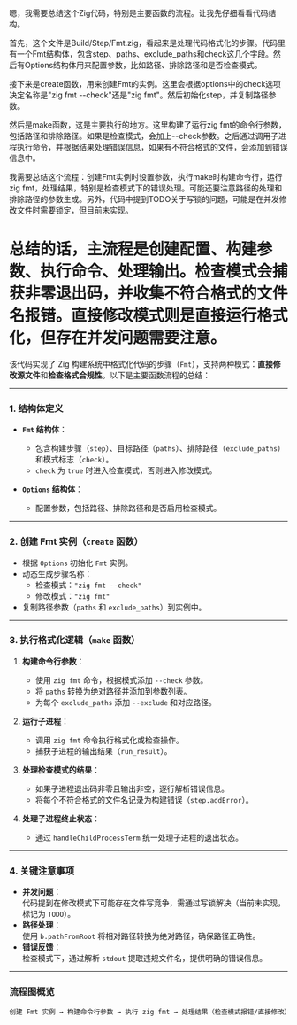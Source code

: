 嗯，我需要总结这个Zig代码，特别是主要函数的流程。让我先仔细看看代码结构。

首先，这个文件是Build/Step/Fmt.zig，看起来是处理代码格式化的步骤。代码里有一个Fmt结构体，包含step、paths、exclude_paths和check这几个字段。然后有Options结构体用来配置参数，比如路径、排除路径和是否检查模式。

接下来是create函数，用来创建Fmt的实例。这里会根据options中的check选项决定名称是"zig fmt --check"还是"zig fmt"。然后初始化step，并复制路径参数。

然后是make函数，这是主要执行的地方。这里构建了运行zig fmt的命令行参数，包括路径和排除路径。如果是检查模式，会加上--check参数。之后通过调用子进程执行命令，并根据结果处理错误信息，如果有不符合格式的文件，会添加到错误信息中。

我需要总结这个流程：创建Fmt实例时设置参数，执行make时构建命令行，运行zig fmt，处理结果，特别是检查模式下的错误处理。可能还要注意路径的处理和排除路径的参数生成。另外，代码中提到TODO关于写锁的问题，可能是在并发修改文件时需要锁定，但目前未实现。

总结的话，主流程是创建配置、构建参数、执行命令、处理输出。检查模式会捕获非零退出码，并收集不符合格式的文件名报错。直接修改模式则是直接运行格式化，但存在并发问题需要注意。
================================================
该代码实现了 Zig 构建系统中格式化代码的步骤（`Fmt`），支持两种模式：**直接修改源文件**和**检查格式合规性**。以下是主要函数流程的总结：

---

### 1. **结构体定义**
- **`Fmt` 结构体**：  
  - 包含构建步骤（`step`）、目标路径（`paths`）、排除路径（`exclude_paths`）和模式标志（`check`）。
  - `check` 为 `true` 时进入检查模式，否则进入修改模式。

- **`Options` 结构体**：  
  - 配置参数，包括路径、排除路径和是否启用检查模式。

---

### 2. **创建 Fmt 实例（`create` 函数）**
- 根据 `Options` 初始化 `Fmt` 实例。
- 动态生成步骤名称：  
  - 检查模式：`"zig fmt --check"`  
  - 修改模式：`"zig fmt"`  
- 复制路径参数（`paths` 和 `exclude_paths`）到实例中。

---

### 3. **执行格式化逻辑（`make` 函数）**
1. **构建命令行参数**：  
   - 使用 `zig fmt` 命令，根据模式添加 `--check` 参数。  
   - 将 `paths` 转换为绝对路径并添加到参数列表。  
   - 为每个 `exclude_paths` 添加 `--exclude` 和对应路径。

2. **运行子进程**：  
   - 调用 `zig fmt` 命令执行格式化或检查操作。  
   - 捕获子进程的输出结果（`run_result`）。

3. **处理检查模式的结果**：  
   - 如果子进程退出码非零且输出非空，逐行解析错误信息。  
   - 将每个不符合格式的文件名记录为构建错误（`step.addError`）。

4. **处理子进程终止状态**：  
   - 通过 `handleChildProcessTerm` 统一处理子进程的退出状态。

---

### 4. **关键注意事项**
- **并发问题**：  
  代码提到在修改模式下可能存在文件写竞争，需通过写锁解决（当前未实现，标记为 `TODO`）。
- **路径处理**：  
  使用 `b.pathFromRoot` 将相对路径转换为绝对路径，确保路径正确性。
- **错误反馈**：  
  检查模式下，通过解析 `stdout` 提取违规文件名，提供明确的错误信息。

---

### 流程图概览
```
创建 Fmt 实例 → 构建命令行参数 → 执行 zig fmt → 处理结果（检查模式报错/直接修改）
```